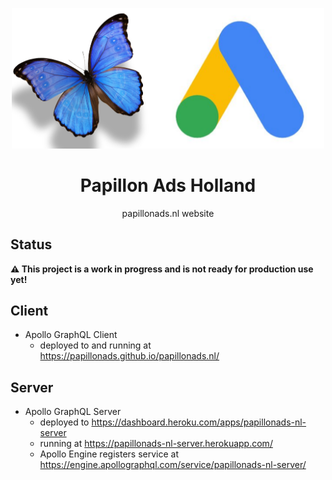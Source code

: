 <p align="center">
  <img width="500px" src="/logo-papillonads.nl.png">
</p>

<h1 align="center">Papillon Ads Holland</h1>

<p align="center">papillonads.nl website</p>

## Status

**⚠️ This project is a work in progress and is not ready for production use yet!**

## Client

- Apollo GraphQL Client
  - deployed to and running at https://papillonads.github.io/papillonads.nl/

## Server

- Apollo GraphQL Server
  - deployed to https://dashboard.heroku.com/apps/papillonads-nl-server
  - running at https://papillonads-nl-server.herokuapp.com/
  - Apollo Engine registers service at https://engine.apollographql.com/service/papillonads-nl-server/
